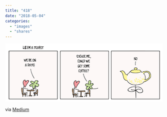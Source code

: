 ```yaml
---
title: "418"
date: "2018-05-04"
categories: 
  - "images"
  - "shares"
---
```


![](images/tumblr_p87gu1LuIh1qz4vrlo1_1280.png)

via [Medium](https://medium.com/@hanilim/http-codes-as-valentines-day-comics-8c03c805faa0)
